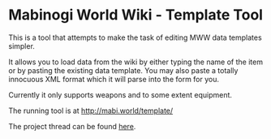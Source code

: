 # Mabinogi World Wiki - Template Tool #
This is a tool that attempts to make the task of editing MWW data templates simpler.

It allows you to load data from the wiki by either typing the name of the item or by pasting the existing data template. You may also paste a totally innocuous XML format which it will parse into the form for you.

Currently it only supports weapons and to some extent equipment.

The running tool is at http://mabi.world/template/

The project thread can be found [here](https://wiki.mabinogiworld.com/forums/Template_ease_and_documentation).

